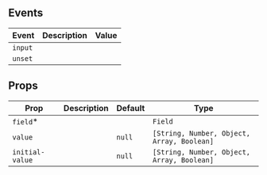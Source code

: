 ## Events

| Event   | Description | Value |
| ------- | ----------- | ----- |
| `input` |             |       |
| `unset` |             |       |

## Props

| Prop            | Description | Default | Type                                       |
| --------------- | ----------- | ------- | ------------------------------------------ |
| `field`\*       |             |         | `Field`                                    |
| `value`         |             | `null`  | `[String, Number, Object, Array, Boolean]` |
| `initial-value` |             | `null`  | `[String, Number, Object, Array, Boolean]` |
